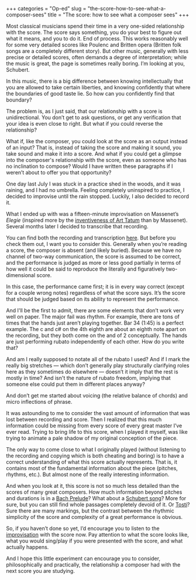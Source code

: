 +++
categories = "Op-ed"
slug = "the-score-how-to-see-what-a-composer-sees"
title = "The score: how to see what a composer sees"
+++

Most classical musicians spend their time in a very one-sided relationship with the score. The score says something, you do your best to figure out what it means, and you to do it. End of process. This works reasonably well for some very detailed scores like Poulenc and Britten opera (Britten folk songs are a completely different story). But other music, generally with less precise or detailed scores, often demands a degree of interpretation; while the music is great, the page is sometimes really boring. I’m looking at you, Schubert.

In this music, there is a big difference between knowing intellectually that you are allowed to take certain liberties, and knowing confidently that where the boundaries of good taste lie. So how can you confidently find that boundary?

The problem is, as I just said, that our relationship with a score is unidirectional. You don’t get to ask questions, or get any verification that your idea is even close to right. But what if you could reverse the relationship? 

What if, like the composer, you could look at the score as an output instead of an input? That is, instead of taking the score and making it sound, you take sound and make it into a score. And what if you could get a glimpse into the composer's relationship with the score, even as someone who has no inclination to compose? Would I have written these paragraphs if I weren’t about to offer you that opportunity?

One day last July I was stuck in a practice shed in the woods, and it was raining, and I had no umbrella. Feeling completely uninspired to practice, I decided to improvise until the rain stopped. Luckily, I also decided to record it. 

What I ended up with was a fifteen-minute improvisation on Massenet’s *Elegie* (inspired more by the [inventiveness of Art Tatum](https://www.youtube.com/watch?v=aNAJlqn0nO4) than by Massenet). Several months later I decided to transcribe that recording. 

You can find both the recording and transcription [here](http://imslp.org/wiki/Improvisation_on_a_Rainy_Day_%28Coburn,_Rich%29). But before you check them out, I want you to consider this. Generally when you’re reading a score, the composer is absent (and likely buried). Because we have no channel of two-way communication, the score is assumed to be correct, and the performance is judged as more or less good partially in terms of how well it could be said to reproduce the literally and figuratively two-dimensional score. 

In this case, the performance came first; it is in every way correct (except for a couple wrong notes) regardless of what the score says. It’s the score that should be judged based on its ability to represent the performance. 

And I'll be the first to admit, there are some elements that don’t work very well on paper. The major fail was rhythm. For example, there are tons of times that the hands just aren’t playing together. Bar 34 (1:45) is a perfect example. The c and c# on the 4th eighth are about an eighth note apart on the recording, but they both come on the and of 2 conceptually. The hands are just performing rubato independently of each other. How do you write that? 

And am I really supposed to notate all of the rubato I used? And if I mark the really big stretches — which don’t generally play structurally clarifying roles here as they sometimes do elsewhere — doesn’t it imply that the rest is mostly in time? And isn't the nature of rubato freedom, implying that someone else could put them in different places anyway? 

And don’t get me started about voicing (the relative balance of chords) and micro inflections of phrase.

It was astounding to me to consider the vast amount of information that was lost between recording and score. Then I realized that this much information could be missing from every score of every great master I’ve ever read. Trying to bring life to this score, when I played it myself, was like trying to animate a pale shadow of my original conception of the piece. 

The only way to come close to what I originally played (without listening to the recording and copying which is both cheating and boring) is to have a correct understanding of what this score actually represents. That is, it contains most of the fundamental information about the piece (pitches, rhythms, etc.). But almost none of the really interesting information. 

And when you look at it, this score is not so much less detailed than the scores of many great composers. How much information beyond pitches and durations is in a [Bach Prelude](http://conquest.imslp.info/files/imglnks/usimg/9/96/IMSLP02206-BWV0846.pdf)? What about a [Schubert song](http://hz.imslp.info/files/imglnks/usimg/e/e6/IMSLP234915-WIMA.85cb-Schubert_D795.02-Wohin-Part.pdf)? More for sure, but you can still find whole passages completely devoid of it. Or [Tosti](http://petrucci.mus.auth.gr/imglnks/usimg/4/4d/IMSLP52229-PMLP108221-Tosti_Ultima_Canzone.pdf)? Sure there are many markings, but the contrast between the rhythmic simplicity of the score and complexity of a great performance is obvious. 

So, if you haven’t done so yet, I’d encourage you to listen to the [improvisation](http://imslp.org/wiki/Improvisation_on_a_Rainy_Day_%28Coburn,_Rich%29) with the score now. Pay attention to what the score looks like, what you would sing/play if you were presented with the score, and what actually happens. 

And I hope this little experiment can encourage you to consider, philosophically and practically, the relationship a composer had with the next score you are studying.
